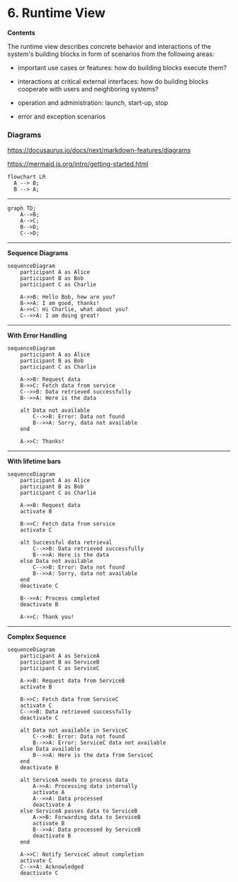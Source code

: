 # 6. Runtime View

**Contents**

The runtime view describes concrete behavior and interactions of the
system's building blocks in form of scenarios from the following areas:

-   important use cases or features: how do building blocks execute
    them?

-   interactions at critical external interfaces: how do building blocks
    cooperate with users and neighboring systems?

-   operation and administration: launch, start-up, stop

-   error and exception scenarios

### Diagrams
https://docusaurus.io/docs/next/markdown-features/diagrams

https://mermaid.js.org/intro/getting-started.html


```mermaid
flowchart LR
  A --> B;
  B --> A;
```
---

```mermaid
graph TD;
    A-->B;
    A-->C;
    B-->D;
    C-->D;
```

---

**Sequence Diagrams**

```mermaid
sequenceDiagram
    participant A as Alice
    participant B as Bob
    participant C as Charlie
    
    A->>B: Hello Bob, how are you?
    B->>A: I am good, thanks!
    A->>C: Hi Charlie, what about you?
    C-->>A: I am doing great!
```

---

**With Error Handling**

```mermaid
sequenceDiagram
    participant A as Alice
    participant B as Bob
    participant C as Charlie
    
    A->>B: Request data
    B->>C: Fetch data from service
    C-->>B: Data retrieved successfully
    B-->>A: Here is the data

    alt Data not available
        C-->>B: Error: Data not found
        B-->>A: Sorry, data not available
    end

    A->>C: Thanks!
```

---

**With lifetime bars**
```mermaid
sequenceDiagram
    participant A as Alice
    participant B as Bob
    participant C as Charlie
    
    A->>B: Request data
    activate B
    
    B->>C: Fetch data from service
    activate C
    
    alt Successful data retrieval
        C-->>B: Data retrieved successfully
        B-->>A: Here is the data
    else Data not available
        C-->>B: Error: Data not found
        B-->>A: Sorry, data not available
    end
    deactivate C
    
    B-->>A: Process completed
    deactivate B

    A->>C: Thank you!
```

---

**Complex Sequence**

```mermaid
sequenceDiagram
    participant A as ServiceA
    participant B as ServiceB
    participant C as ServiceC

    A->>B: Request data from ServiceB
    activate B
    
    B->>C: Fetch data from ServiceC
    activate C
    C-->>B: Data retrieved successfully
    deactivate C

    alt Data not available in ServiceC
        C-->>B: Error: Data not found
        B-->>A: Error: ServiceC data not available
    else Data available
        B-->>A: Here is the data from ServiceC
    end
    deactivate B
    
    alt ServiceA needs to process data
        A->>A: Processing data internally
        activate A
        A-->>A: Data processed
        deactivate A
    else ServiceA passes data to ServiceB
        A->>B: Forwarding data to ServiceB
        activate B
        B-->>A: Data processed by ServiceB
        deactivate B
    end
    
    A->>C: Notify ServiceC about completion
    activate C
    C-->>A: Acknowledged
    deactivate C

```